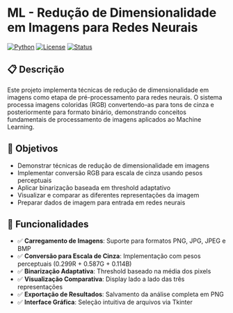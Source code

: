 # ML - Redução de Dimensionalidade em Imagens para Redes Neurais

[![Python](https://img.shields.io/badge/Python-3.7+-blue.svg)](https://python.org)
[![License](https://img.shields.io/badge/License-MIT-green.svg)](LICENSE)
[![Status](https://img.shields.io/badge/Status-Active-brightgreen.svg)]()

## 📋 Descrição

Este projeto implementa técnicas de redução de dimensionalidade em imagens como etapa de pré-processamento para redes neurais. O sistema processa imagens coloridas (RGB) convertendo-as para tons de cinza e posteriormente para formato binário, demonstrando conceitos fundamentais de processamento de imagens aplicados ao Machine Learning.

## 🎯 Objetivos

- Demonstrar técnicas de redução de dimensionalidade em imagens
- Implementar conversão RGB para escala de cinza usando pesos perceptuais
- Aplicar binarização baseada em threshold adaptativo
- Visualizar e comparar as diferentes representações da imagem
- Preparar dados de imagem para entrada em redes neurais

## 🚀 Funcionalidades

- ✅ **Carregamento de Imagens**: Suporte para formatos PNG, JPG, JPEG e BMP
- ✅ **Conversão para Escala de Cinza**: Implementação com pesos perceptuais (0.299R + 0.587G + 0.114B)
- ✅ **Binarização Adaptativa**: Threshold baseado na média dos pixels
- ✅ **Visualização Comparativa**: Display lado a lado das três representações
- ✅ **Exportação de Resultados**: Salvamento da análise completa em PNG
- ✅ **Interface Gráfica**: Seleção intuitiva de arquivos via Tkinter
